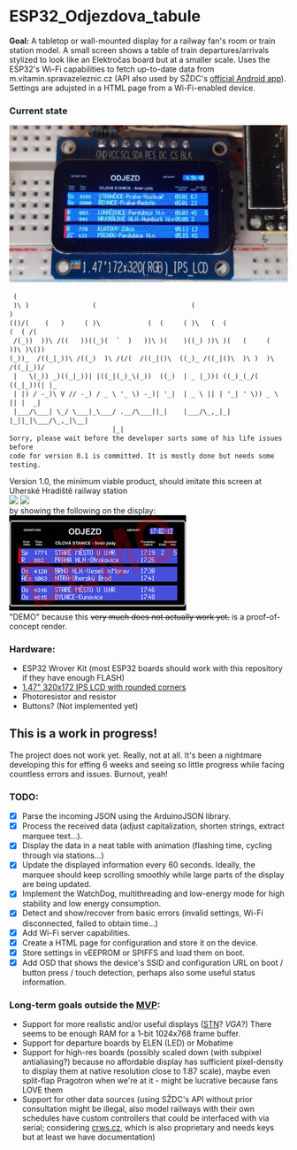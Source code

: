 # ESP32_Odjezdova_tabule

**Goal:** A tabletop or wall-mounted display for a railway fan's room or train station model. A small screen shows a table of train departures/arrivals stylized to look like an Elektročas board but at a smaller scale. Uses the ESP32's Wi-Fi capabilities to fetch up-to-date data from m.vitamin.spravazeleznic.cz (API also used by SŽDC's [official Android app](https://play.google.com/store/apps/details?id=cz.cdis.vitamin&hl=en_US)). Settings are adujsted in a HTML page from a Wi-Fi-enabled device.

### Current state

![](https://raw.githubusercontent.com/ChaoticNeutralCzech/ESP32_Odjezdova_tabule/master/SamplePic.jpg)
    
     (                                                                             
     )\ )                (                        (                             )  
    (()/(    (   )     ( )\            (  (     ( )\   (  (               (  ( /(  
     /(_))  ))\ /((   ))((_)(  `  )   ))\ )(    )((_) ))\ )(   (     (   ))\ )\()) 
    (_))_  /((_|_))\ /((_)  )\ /(/(  /((_|()\  ((_)_ /((_|()\  )\ )  )\ /((_|_))/  
     |   \(_)) _)((_|_))| |((_|(_)_\(_))  ((_)  | _ |_))( ((_)_(_/( ((_|_))(| |_   
     | |) / -_)\ V // -_) / _ \ '_ \) -_)| '_|  | _ \ || | '_| ' \)) _ \ || |  _|  
     |___/\___| \_/ \___|_\___/ .__/\___||_|    |___/\_,_|_| |_||_|\___/\_,_|\__|  
                              |_|                                                  
    Sorry, please wait before the developer sorts some of his life issues before
    code for version 0.1 is committed. It is mostly done but needs some testing.

Version 1.0, the minimum viable product, should imitate this screen at Uherské Hradiště railway station  
![](https://d34-a.sdn.cz/d_34/c_img_QQ_y/th6ID0.jpeg) ![](https://raw.githubusercontent.com/ChaoticNeutralCzech/myRandomImages/main/ytyGax.jpg)  
by showing the following on the display:  
![](https://raw.githubusercontent.com/ChaoticNeutralCzech/myRandomImages/main/Odjezdy_UH_PoC3.gif)  
"DEMO" because this ~~very much does not actually work yet.~~ is a proof-of-concept render.

### Hardware:

- ESP32 Wrover Kit (most ESP32 boards should work with this repository if they have enough FLASH)
- [1.47" 320x172 IPS LCD with rounded corners](https://www.aliexpress.com/item/1005003835721393.html)
- Photoresistor and resistor
- Buttons? (Not implemented yet)

## This is a work in progress!

The project does not work yet. Really, not at all. It's been a nightmare developing this for effing 6 weeks and seeing so little progress while facing countless errors and issues. Burnout, yeah!


### TODO:

- [X] Parse the incoming JSON using the ArduinoJSON library.
- [X] Process the received data (adjust capitalization, shorten strings, extract marquee text...).
- [X] Display the data in a neat table with animation (flashing time, cycling through via stations...)
- [X] Update the displayed information every 60 seconds. Ideally, the marquee should keep scrolling smoothly while large parts of the display are being updated.
- [X] Implement the WatchDog, multithreading and low-energy mode for high stability and low energy consumption.
- [X] Detect and show/recover from basic errors (invalid settings, Wi-Fi disconnected, failed to obtain time...)
- [X] Add Wi-Fi server capabilities.
- [X] Create a HTML page for configuration and store it on the device.
- [X] Store settings in vEEPROM or SPIFFS and load them on boot. 
- [X] Add OSD that shows the device's SSID and configuration URL on boot / button press / touch detection, perhaps also some useful status information.

### Long-term goals outside the [MVP](https://en.wikipedia.org/wiki/Minimum_viable_product):

- Support for more realistic and/or useful displays ([STN](https://www.aliexpress.com/item/2052440680.html)? *VGA*?) There seems to be enough RAM for a 1-bit 1024x768 frame buffer.
- Support for departure boards by ELEN (LED) or Mobatime
- Support for high-res boards (possibly scaled down (with subpixel antialiasing?) because no affordable display has sufficient pixel-density to display them at native resolution close to 1:87 scale), maybe even split-flap Pragotron when we're at it - might be lucrative because fans LOVE them
- Support for other data sources (using SŽDC's API without prior consultation might be illegal, also model railways with their own schedules have custom controllers that could be interfaced with via serial; considering [crws.cz](https://crws.docs.apiary.io/#reference/odjezdy-a-odjezdove-tabule/odjezdove-tabule), which is  also proprietary and needs keys but at least we have documentation)

